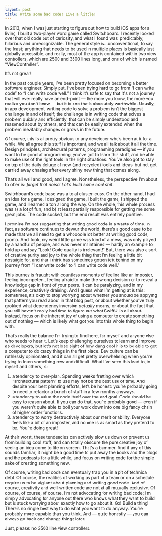 ```yaml
---
layout: post
title: Write some bad code! Live a little!
---
```


In 2013, when I was just starting to figure out how to build iOS apps for a living, I built a two-player word game called Switchboard. I recently looked over that old code out of curiosity, and what I found was, predictably, hilarious and unrecognizable. The general style is…unconventional, to say the least; anything that needs to be used in multiple places is basically just globally accessible; and really, most of the app is contained within two view controllers, which are 2500 and 3500 lines long, and one of which is named “ViewController”. 

It’s not great!

In the past couple years, I’ve been pretty focused on becoming a better software engineer. Simply put, I’ve been trying hard to go from “I can write code” to “I can write code well.” I think it’s safe to say that it's not a journey that will ever really have an end-point — the more you know, the more you realize you don’t know — but it is one that’s absolutely worthwhile. Usually, in app development, writing code to solve a problem isn’t the biggest challenge in and of itself; the challenge is in writing code that solves a problem quickly and efficiently, that can be simply understood and reasoned about by others, and that can be easily extended when the problem inevitably changes or grows in the future. 

Of course, this is all pretty obvious to any developer who’s been at it for a while. We all agree this stuff is important, and we all talk about it all the time. Design principles, architectural patterns, programming paradigms — if you want to be good at programming, you’ve got to learn this stuff, and be able to make use of the right tools in the right situations. You’ve also got to stay on top of the daily deluge of new (and recycled) tools and ideas, but not get carried away chasing after every shiny new thing that comes along.

That’s all well and good, and I agree. Nonetheless, the perspective I’m about to offer is: *forget that noise! Let’s build some cool shit*.

Switchboard’s code base was a total cluster-cuss. On the other hand, I had an idea for a game, I designed the game, I built the game, I shipped the game, and I learned a ton a long the way. On the whole, this whole process was a) a lot of fun, and b) at least partially responsible for getting me some great jobs. The code sucked, but the end result was entirely positive.

I promise I’m not suggesting that writing good code is a waste of time. In fact, as software continues to devour the world, there’s a good case to be made that we all need to get a whoooole lot better at writing good code, pronto. And, look, my weird little game was kind of a mess, was only played by a handful of people, and was never maintained — hardly an example to hold up and say “Look! Code quality is irrelevant!” But, there was also a sort of creative purity and joy to the whole thing that I’m feeling a little bit nostalgic for, and that I think has sometimes gotten left behind on my journey from “I can write code” to “I can write code well.”

This journey is fraught with countless moments of feeling like an imposter, feeling incompetent, feeling afraid to make the wrong decision or to reveal a knowledge gap in front of your peers. It can be paralyzing, and in my experience, creatively draining. And I guess what I’m getting at is this: sometimes, it’s okay to stop worrying about whether you should be applying that pattern you read about in that blog post, or about whether you’ve truly grokked what dependency inversion *actually* means, or about the fact that you still haven’t really had time to figure out what SwiftUI is all about. Instead, focus on the inherent joy of using a computer to create something out of nothing — which is likely what got you into this whole thing to begin with.

That’s really the balance I’m trying to find here, for myself and anyone else who needs to hear it. Let’s keep challenging ourselves to learn and improve as developers, but let’s not lose sight of how dang cool it is to be able to get a computer to do crazy things in the first place. Dev culture can be ruthlessly opinionated, and it can all get pretty overwhelming when you’re trying to learn something new and difficult. What I’ve seen this lead to, in myself and others, is:

1. a tendency to over-plan. Spending weeks fretting over which “architectural pattern” to use may not be the best use of time. And despite your best planning efforts, let’s be honest: you’re probably going to need to refactor a bunch of stuff in a few months anyways. 
2. a tendency to value the code itself over the end goal. Code should be easy to reason about. If you can do that, you’re probably good — even if you weren’t quite able to boil your work down into one big fancy chain of higher order functions.
3. a tendency to worry destructively about our merit or ability. Everyone feels like a bit of an imposter, and no one is as smart as they pretend to be. You’re doing great!

At their worst, these tendencies can actively slow us down or prevent us from building cool stuff, and can totally obscure the pure creative joy of seeing an idea come to life on screen. That’s a bummer. And if any of this sounds familiar, it might be a good time to put away the books and the blogs and the podcasts for a little while, and focus on writing code for the simple sake of creating something new.

Of course, writing bad code can eventually trap you in a pit of technical debt. Of course, the realities of working as part of a team or on a schedule require us to be vigilant about planning and writing good code. And of course, creativity and well-written code are not at all mutually exclusive. Of course, of course, of course. I’m not advocating for writing bad code; I’m simply advocating for anyone out there who knows what they want to build but is stuck worrying about exactly how to go about it. Go! Build a thing! There’s no single best way to do what you want to do anyway. You’re probably more capable than you think. And — quite honestly — you can always go back and change things later.

Just, please: no 3500 line view controllers.
